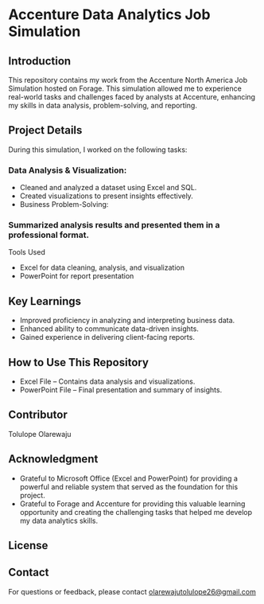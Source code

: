 # Accenture Data Analytics Job Simulation
## Introduction
This repository contains my work from the Accenture North America Job Simulation hosted on Forage. This simulation allowed me to experience real-world tasks and challenges faced by analysts at Accenture, enhancing my skills in data analysis, problem-solving, and reporting.
## Project Details
During this simulation, I worked on the following tasks:

### Data Analysis & Visualization:
+ Cleaned and analyzed a dataset using Excel and SQL.
+ Created visualizations to present insights effectively.
+ Business Problem-Solving:

### Summarized analysis results and presented them in a professional format.
Tools Used
+ Excel for data cleaning, analysis, and visualization
+ PowerPoint for report presentation

## Key Learnings
+ Improved proficiency in analyzing and interpreting business data.
+ Enhanced ability to communicate data-driven insights.
+ Gained experience in delivering client-facing reports.

## How to Use This Repository
+ Excel File – Contains data analysis and visualizations.
+ PowerPoint File – Final presentation and summary of insights.
## Contributor
Tolulope Olarewaju
## Acknowledgment
+ Grateful to Microsoft Office (Excel and PowerPoint) for providing a powerful and reliable system that served as the foundation for this project.
+ Grateful to Forage and Accenture for providing this valuable learning opportunity and creating the challenging tasks that helped me develop my data analytics skills.
## License
## Contact
For questions or feedback, please contact olarewajutolulope26@gmail.com
